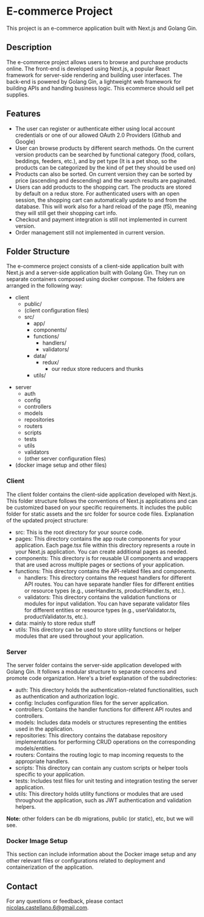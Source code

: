 # E-commerce Project

This project is an e-commerce application built with Next.js and Golang Gin.

## Description

The e-commerce project allows users to browse and purchase products online. The front-end is developed using Next.js, a popular React framework for server-side rendering and building user interfaces. The back-end is powered by Golang Gin, a lightweight web framework for building APIs and handling business logic. This ecommerce should sell pet supplies.

## Features
- The user can register or authenticate either using local account credentials or one of our allowed OAuth 2.0 Providers (Github and Google) 
- User can browse products by different search methods. On the current version products can be searched by functional category (food, collars, beddings, feeders, etc.), and by pet type (It is a pet shop, so the products can be categorized by the kind of pet they should be used on)
- Products can also be sorted. On current version they can be sorted by price (ascending and descending) and the search results are paginated.
- Users can add products to the shopping cart. The products are stored by default on a redux store. For authenticated users with an open session, the shopping cart can automatically update to and from the database. This will work also for a hard reload of the page (f5), meaning they will still get their shopping cart info. 
- Checkout and payment integration is still not implemented in current version.
- Order management still not implemented in current version.

## Folder Structure

The e-commerce project consists of a client-side application built with Next.js and a server-side application built with Golang Gin. They run on separate containers composed using docker compose. The folders are arranged in the following way:


- client
    - public/
    - (client configuration files)
    - src/
        - app/ 
        - components/
        - functions/
            - handlers/
            - validators/
        - data/
            - redux/
                - our redux store reducers and thunks
        - utils/

    
    
* server
    * auth
    * config
    * controllers
    * models
    * repositories
    * routers
    * scripts
    * tests
    * utils
    * validators
    * (other server configuration files)
* (docker image setup and other files)

### Client

The client folder contains the client-side application developed with Next.js. This folder structure follows the conventions of Next.js applications and can be customized based on your specific requirements. It includes the public folder for static assets and the src folder for source code files. Explanation of the updated project structure:

- src: This is the root directory for your source code.
- pages: This directory contains the app route components for your application. Each page.tsx file within this directory represents a route in your Next.js application. You can create additional pages as needed.
- components: This directory is for reusable UI components and wrappers that are used across multiple pages or sections of your application.
- functions: This directory contains the API-related files and components.
    - handlers: This directory contains the request handlers for different API routes. You can have separate handler files for different entities or resource types (e.g., userHandler.ts, productHandler.ts, etc.).
    - validators: This directory contains the validation functions or modules for input validation. You can have separate validator files for different entities or resource types (e.g., userValidator.ts, productValidator.ts, etc.).
- data: mainly to store redux stuff
- utils: This directory can be used to store utility functions or helper modules that are used throughout your application.



### Server

The server folder contains the server-side application developed with Golang Gin. It follows a modular structure to separate concerns and promote code organization. Here's a brief explanation of the subdirectories:

- auth: This directory holds the authentication-related functionalities, such as authentication and authorization logic.
- config: Includes configuration files for the server application.
- controllers: Contains the handler functions for different API routes and controllers.
- models: Includes data models or structures representing the entities used in the application.
- repositories: This directory contains the database repository implementations for performing CRUD operations on the corresponding models/entities.
- routers: Contains the routing logic to map incoming requests to the appropriate handlers.
- scripts: This directory can contain any custom scripts or helper tools specific to your application.
- tests: Includes test files for unit testing and integration testing the server application.
- utils: This directory holds utility functions or modules that are used throughout the application, such as JWT authentication and validation helpers.

**Note:** other folders can be db migrations, public (or static), etc, but we will see.

### Docker Image Setup

This section can include information about the Docker image setup and any other relevant files or configurations related to deployment and containerization of the application.

## Contact

For any questions or feedback, please contact nicolas.castellano.6@gmail.com.